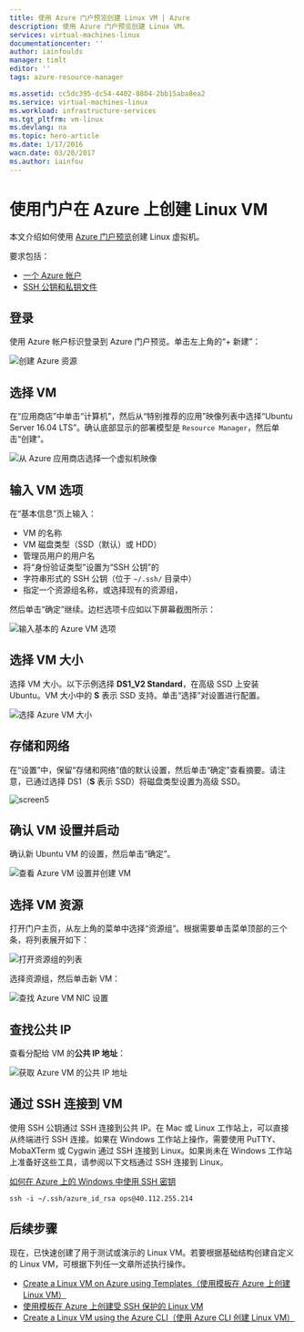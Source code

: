 ```yaml
---
title: 使用 Azure 门户预览创建 Linux VM | Azure
description: 使用 Azure 门户预览创建 Linux VM。
services: virtual-machines-linux
documentationcenter: ''
author: iainfoulds
manager: timlt
editor: ''
tags: azure-resource-manager

ms.assetid: cc5dc395-dc54-4402-8804-2bb15aba8ea2
ms.service: virtual-machines-linux
ms.workload: infrastructure-services
ms.tgt_pltfrm: vm-linux
ms.devlang: na
ms.topic: hero-article
ms.date: 1/17/2016
wacn.date: 03/20/2017
ms.author: iainfou
---
```


# 使用门户在 Azure 上创建 Linux VM
本文介绍如何使用 [Azure 门户预览](https://portal.azure.cn/)创建 Linux 虚拟机。

要求包括：

* [一个 Azure 帐户](https://www.azure.cn/pricing/1rmb-trial/)
* [SSH 公钥和私钥文件](./virtual-machines-linux-mac-create-ssh-keys.md)

## 登录
使用 Azure 帐户标识登录到 Azure 门户预览。单击左上角的“+ 新建”：

![创建 Azure 资源](./media/virtual-machines-linux-quick-create-portal/create_new_resource.png)  

## 选择 VM
在“应用商店”中单击“计算机”，然后从“特别推荐的应用”映像列表中选择“Ubuntu Server 16.04 LTS”。确认底部显示的部署模型是 `Resource Manager`，然后单击“创建”。

![从 Azure 应用商店选择一个虚拟机映像](./media/virtual-machines-linux-quick-create-portal/create_new_vm.png)  

## 输入 VM 选项
在“基本信息”页上输入：

* VM 的名称
* VM 磁盘类型（SSD（默认）或 HDD）
* 管理员用户的用户名
* 将“身份验证类型”设置为“SSH 公钥”的
* 字符串形式的 SSH 公钥（位于 `~/.ssh/` 目录中）
* 指定一个资源组名称，或选择现有的资源组，

然后单击“确定”继续。边栏选项卡应如以下屏幕截图所示：

![输入基本的 Azure VM 选项](./media/virtual-machines-linux-quick-create-portal/enter_basic_vm_details.png)  

## 选择 VM 大小
选择 VM 大小。以下示例选择 **DS1\_V2 Standard**，在高级 SSD 上安装 Ubuntu。VM 大小中的 **S** 表示 SSD 支持。单击“选择”对设置进行配置。

![选择 Azure VM 大小](./media/virtual-machines-linux-quick-create-portal/select_vm_size.png)  

## 存储和网络
在“设置”中，保留“存储和网络”值的默认设置，然后单击“确定”查看摘要。请注意，已通过选择 DS1（**S** 表示 SSD）将磁盘类型设置为高级 SSD。

![screen5](./media/virtual-machines-linux-quick-create-portal/screen5.png)  

## 确认 VM 设置并启动
确认新 Ubuntu VM 的设置，然后单击“确定”。

![查看 Azure VM 设置并创建 VM](./media/virtual-machines-linux-quick-create-portal/review_final_vm_settings.png)  

## 选择 VM 资源
打开门户主页，从左上角的菜单中选择“资源组”。根据需要单击菜单顶部的三个条，将列表展开如下：

![打开资源组的列表](./media/virtual-machines-linux-quick-create-portal/select_resource_group.png)  

选择资源组，然后单击新 VM：

![查找 Azure VM NIC 设置](./media/virtual-machines-linux-quick-create-portal/select_vm_resource.png)  

## 查找公共 IP
查看分配给 VM 的**公共 IP 地址**：

![获取 Azure VM 的公共 IP 地址](./media/virtual-machines-linux-quick-create-portal/view_public_ip_address.png)  

## 通过 SSH 连接到 VM
使用 SSH 公钥通过 SSH 连接到公共 IP。在 Mac 或 Linux 工作站上，可以直接从终端进行 SSH 连接。如果在 Windows 工作站上操作，需要使用 PuTTY、MobaXTerm 或 Cygwin 通过 SSH 连接到 Linux。如果尚未在 Windows 工作站上准备好这些工具，请参阅以下文档通过 SSH 连接到 Linux。

[如何在 Azure 上的 Windows 中使用 SSH 密钥](./virtual-machines-linux-ssh-from-windows.md)

```
ssh -i ~/.ssh/azure_id_rsa ops@40.112.255.214
```

## 后续步骤
现在，已快速创建了用于测试或演示的 Linux VM。若要根据基础结构创建自定义的 Linux VM，可根据下列任一文章所述执行操作。

* [Create a Linux VM on Azure using Templates（使用模板在 Azure 上创建 Linux VM）](./virtual-machines-linux-cli-deploy-templates.md)
* [使用模板在 Azure 上创建受 SSH 保护的 Linux VM](./virtual-machines-linux-create-ssh-secured-vm-from-template.md)
* [Create a Linux VM using the Azure CLI（使用 Azure CLI 创建 Linux VM）](./virtual-machines-linux-create-cli-complete.md)

<!---HONumber=Mooncake_0313_2017-->
<!--Update_Description: wording update-->